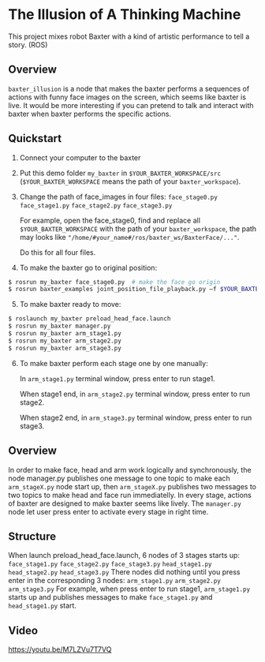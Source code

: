 # The Illusion of A Thinking Machine
This project mixes robot Baxter with a kind of artistic performance to tell a story. (ROS)

##  Overview
`baxter_illusion` is a node that makes the baxter performs a sequences of actions with funny face images on the screen, which seems like baxter is live. It would be more interesting if you can pretend to talk and interact with baxter when baxter performs the specific actions.

##  Quickstart
1. Connect your computer to the baxter
2. Put this demo folder `my_baxter` in `$YOUR_BAXTER_WORKSPACE/src` (`$YOUR_BAXTER_WORKSPACE` means the path of your `baxter_workspace`).
3. Change the path of face_images in four files:
	`face_stage0.py`
	`face_stage1.py`
	`face_stage2.py`
	`face_stage3.py`

	For example, open the face_stage0, find and replace all `$YOUR_BAXTER_WORKSPACE` with the path of your `baxter_workspace`, the path may looks like `"/home/#your_name#/ros/baxter_ws/BaxterFace/..."`.

	Do this for all four files.
	
4. To make the baxter go to original position:
```bash
$ rosrun my_baxter face_stage0.py  # make the face go origin
$ rosrun baxter_examples joint_position_file_playback.py –f $YOUR_BAXTER_WORKSPACE/src/my_baxter/arm_stage0  # make two arms go origin
```

5. To make baxter ready to move:
```bash
$ roslaunch my_baxter preload_head_face.launch
$ rosrun my_baxter manager.py
$ rosrun my_baxter arm_stage1.py
$ rosrun my_baxter arm_stage2.py
$ rosrun my_baxter arm_stage3.py
```

6. To make baxter perform each stage one by one manually:

	In `arm_stage1.py` terminal window, press enter to run stage1.
	
	When stage1 end, in `arm_stage2.py` terminal window, press enter to run stage2.
	
	When stage2 end, in `arm_stage3.py` terminal window, press enter to run stage3.

##  Overview
In order to make face, head and arm work logically and synchronously, the node manager.py publishes one message to one topic to make each `arm_stageX.py` node start up, then `arm_stageX.py` publishes two messages to two topics to make head and face run immediatelly. In every stage, actions of baxter are designed to make baxter seems like lively. The `manager.py` node let user press enter to activate every stage in right time.

##  Structure
When launch preload_head_face.launch, 6 nodes of 3 stages starts up:
	`face_stage1.py`
	`face_stage2.py`
	`face_stage3.py`
	`head_stage1.py`
	`head_stage2.py`
	`head_stage3.py`
There nodes did nothing until you press enter in the corresponding 3 nodes:
	`arm_stage1.py`
	`arm_stage2.py`
	`arm_stage3.py`
For example, when press enter to run stage1, `arm_stage1.py` starts up and publishes messages to make `face_stage1.py` and `head_stage1.py` start.

##  Video
	
https://youtu.be/M7LZVu7T7VQ 


